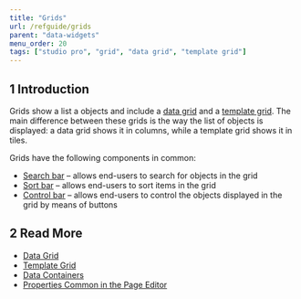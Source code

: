```yaml
---
title: "Grids"
url: /refguide/grids
parent: "data-widgets"
menu_order: 20
tags: ["studio pro", "grid", "data grid", "template grid"]
---
```


## 1 Introduction

Grids show a list a objects and include a [data grid](data-grid) and a [template grid](template-grid). The main difference between these grids is the way the list of objects is displayed: a data grid shows it in columns, while a template grid shows it in tiles. 

Grids have the following components in common:

* [Search bar](search-bar) –  allows end-users to search for objects in the grid 
* [Sort bar](sort-bar) –  allows end-users to sort items in the grid 
* [Control bar](control-bar) –  allows end-users to control the objects displayed in the grid by means of buttons 

## 2 Read More

* [Data Grid](data-grid)
* [Template Grid](template-grid)
* [Data Containers](data-widgets)
* [Properties Common in the Page Editor](common-widget-properties)